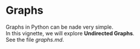 # Graphs
Graphs in Python can be nade very simple.  
In this vignette, we will explore __Undirected Graphs__.  
See the file _graphs.md_.